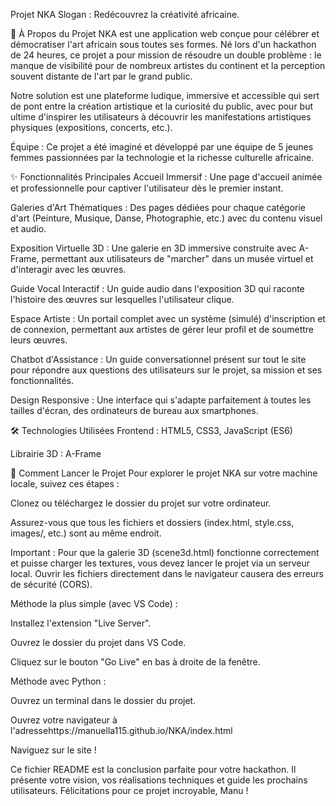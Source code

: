 Projet NKA
Slogan : Redécouvrez la créativité africaine.

📜 À Propos du Projet
NKA est une application web conçue pour célébrer et démocratiser l'art africain sous toutes ses formes. Né lors d'un hackathon de 24 heures, ce projet a pour mission de résoudre un double problème : le manque de visibilité pour de nombreux artistes du continent et la perception souvent distante de l'art par le grand public.

Notre solution est une plateforme ludique, immersive et accessible qui sert de pont entre la création artistique et la curiosité du public, avec pour but ultime d'inspirer les utilisateurs à découvrir les manifestations artistiques physiques (expositions, concerts, etc.).

Équipe : Ce projet a été imaginé et développé par une équipe de 5 jeunes femmes passionnées par la technologie et la richesse culturelle africaine.

✨ Fonctionnalités Principales
Accueil Immersif : Une page d'accueil animée et professionnelle pour captiver l'utilisateur dès le premier instant.

Galeries d'Art Thématiques : Des pages dédiées pour chaque catégorie d'art (Peinture, Musique, Danse, Photographie, etc.) avec du contenu visuel et audio.

Exposition Virtuelle 3D : Une galerie en 3D immersive construite avec A-Frame, permettant aux utilisateurs de "marcher" dans un musée virtuel et d'interagir avec les œuvres.

Guide Vocal Interactif : Un guide audio dans l'exposition 3D qui raconte l'histoire des œuvres sur lesquelles l'utilisateur clique.

Espace Artiste : Un portail complet avec un système (simulé) d'inscription et de connexion, permettant aux artistes de gérer leur profil et de soumettre leurs œuvres.

Chatbot d'Assistance : Un guide conversationnel présent sur tout le site pour répondre aux questions des utilisateurs sur le projet, sa mission et ses fonctionnalités.

Design Responsive : Une interface qui s'adapte parfaitement à toutes les tailles d'écran, des ordinateurs de bureau aux smartphones.

🛠️ Technologies Utilisées
Frontend : HTML5, CSS3, JavaScript (ES6)

Librairie 3D : A-Frame

🚀 Comment Lancer le Projet
Pour explorer le projet NKA sur votre machine locale, suivez ces étapes :

Clonez ou téléchargez le dossier du projet sur votre ordinateur.

Assurez-vous que tous les fichiers et dossiers (index.html, style.css, images/, etc.) sont au même endroit.

Important : Pour que la galerie 3D (scene3d.html) fonctionne correctement et puisse charger les textures, vous devez lancer le projet via un serveur local. Ouvrir les fichiers directement dans le navigateur causera des erreurs de sécurité (CORS).

Méthode la plus simple (avec VS Code) :

Installez l'extension "Live Server".

Ouvrez le dossier du projet dans VS Code.

Cliquez sur le bouton "Go Live" en bas à droite de la fenêtre.

Méthode avec Python :

Ouvrez un terminal dans le dossier du projet.


Ouvrez votre navigateur à l'adressehttps://manuella115.github.io/NKA/index.html

Naviguez sur le site !

Ce fichier README est la conclusion parfaite pour votre hackathon. Il présente votre vision, vos réalisations techniques et guide les prochains utilisateurs. Félicitations pour ce projet incroyable, Manu !